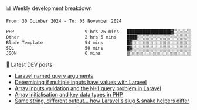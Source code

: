 📊 Weekly development breakdown
<!--START_SECTION:waka-->

```txt
From: 30 October 2024 - To: 05 November 2024

PHP                           9 hrs 26 mins   █████████████████▓░░░░░░░   70.16 %
Other                         2 hrs 5 mins    ████░░░░░░░░░░░░░░░░░░░░░   15.52 %
Blade Template                54 mins         █▓░░░░░░░░░░░░░░░░░░░░░░░   06.73 %
SQL                           50 mins         █▓░░░░░░░░░░░░░░░░░░░░░░░   06.20 %
JSON                          6 mins          ▒░░░░░░░░░░░░░░░░░░░░░░░░   00.80 %
```

<!--END_SECTION:waka-->

📕 Latest DEV posts
<!-- BLOG-POST-LIST:START -->
- [Laravel named query arguments](https://dev.to/michaelvickersuk/laravel-named-query-arguments-28kd)
- [Determining if multiple inputs have values with Laravel](https://dev.to/michaelvickersuk/determining-if-multiple-inputs-have-values-with-laravel-km6)
- [Array inputs validation and the N+1 query problem in Laravel](https://dev.to/michaelvickersuk/array-inputs-validation-and-the-n1-query-problem-in-laravel-2agb)
- [Array initialisation and key data types in PHP](https://dev.to/michaelvickersuk/array-initialisation-and-key-data-types-in-php-1e5b)
- [Same string, different output... how Laravel&#39;s slug &amp; snake helpers differ](https://dev.to/michaelvickersuk/same-string-different-output-how-laravels-slug-snake-helpers-differ-1ccj)
<!-- BLOG-POST-LIST:END -->
